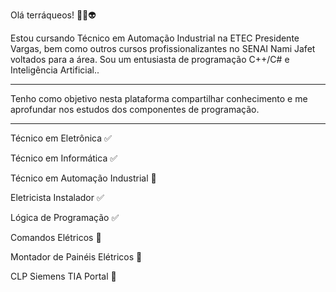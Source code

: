 Olá terráqueos! ✌🏻👽

Estou cursando Técnico em Automação Industrial na ETEC Presidente Vargas, bem como outros cursos profissionalizantes no SENAI Nami Jafet voltados para a área. Sou um entusiasta de programação C++/C# e Inteligência Artificial..  
____
Tenho como objetivo nesta plataforma compartilhar conhecimento e me aprofundar nos estudos dos componentes de programação.
____

Técnico em Eletrônica ✅

Técnico em Informática ✅

Técnico em Automação Industrial 📝

Eletricista Instalador ✅

Lógica de Programação ✅

Comandos Elétricos 📝

Montador de Painéis Elétricos 📝

CLP Siemens TIA Portal 📝


<!---
wendel-guido/wendel-guido is a ✨ special ✨ repository because its `README.md` (this file) appears on your GitHub profile.
You can click the Preview link to take a look at your changes.
--->
